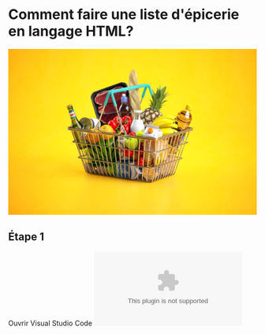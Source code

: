 # Comment faire une liste d'épicerie en langage HTML?
![photo panier épicerie](medias/panier_legumes.jpg)
## Étape 1
Ouvrir Visual Studio Code
![tuto_etp_1](medias/2021_11_17_15_07_29.mp4.zip)
